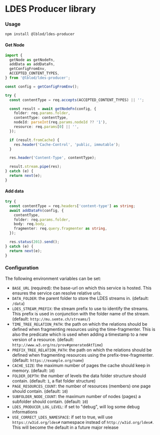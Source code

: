# LDES Producer library

### Usage

`npm install @lblod/ldes-producer`

#### Get Node

```ts
import {
  getNode as getNodeFn,
  addData as addDataFn,
  getConfigFromEnv,
  ACCEPTED_CONTENT_TYPES,
} from '@lblod/ldes-producer';

const config = getConfigFromEnv();

try {
  const contentType = req.accepts(ACCEPTED_CONTENT_TYPES) || '';

  const result = await getNodeFn(config, {
    folder: req.params.folder,
    contentType: contentType,
    nodeId: parseInt(req.params.nodeId ?? '1'),
    resource: req.params[0] || '',
  });

  if (result.fromCache) {
    res.header('Cache-Control', 'public, immutable');
  }

  res.header('Content-Type', contentType);

  result.stream.pipe(res);
} catch (e) {
  return next(e);
}
```

#### Add data

```ts
try {
  const contentType = req.headers['content-type'] as string;
  await addDataFn(config, {
    contentType,
    folder: req.params.folder,
    body: req.body,
    fragmenter: req.query.fragmenter as string,
  });

  res.status(201).send();
} catch (e) {
  return next(e);
}
```

### Configuration

The following environment variables can be set:

- `BASE_URL` (required): the base-url on which this service is hosted. This ensures the service can resolve relative urls.
- `DATA_FOLDER`: the parent folder to store the LDES streams in. (default: `/data`)
- `LDES_STREAM_PREFIX`: the stream prefix to use to identify the streams. This prefix is used in conjunction with the folder name of the stream. (default: `http://mu.semte.ch/streams/`)
- `TIME_TREE_RELATION_PATH`: the path on which the relations should be defined when fragmenting resources using the time-fragmenter. This is also the predicate which is used when adding a timestamp to a new version of a resource. (default: `http://www.w3.org/ns/prov#generatedAtTime`)
- `PREFIX_TREE_RELATION_PATH`: the path on which the relations should be defined when fragmenting resources using the prefix-tree-fragmenter. (default: `https://example.org/name`)
- `CACHE_SIZE`: the maximum number of pages the cache should keep in memory. (default: `10`)
- `FOLDER_DEPTH`: the number of levels the data folder structure should contain. (default: `1`, a flat folder structure)
- `PAGE_RESOURCES_COUNT`: the number of resources (members) one page should contain. (default: `10`)
- `SUBFOLDER_NODE_COUNT`: the maximum number of nodes (pages) a subfolder should contain. (default: `10`)
- `LDES_PRODUCER_LOG_LEVEL`: if set to "debug", will log some debug informations
- `USE_CORRECT_LDES_NAMESPACE`: if set to true, will use `https://w3id.org/ldes#` namespace instead of `http://w3id.org/ldes#`. This will become the default in a future major release
